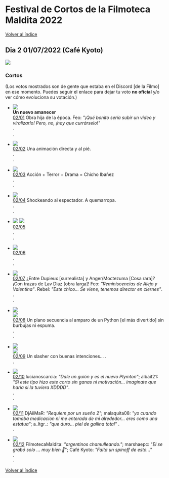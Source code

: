 # Festival de Cortos de la Filmoteca Maldita 2022
[Volver al índice](../festi.md)

## Dia 2 01/07/2022 (Café Kyoto)
![](dia.png)

### Cortos

(Los votos mostrados son de gente que estaba en el Discord [de la Filmo] en ese momento. Puedes seguir el enlace para dejar tu voto **no oficial** y/o ver cómo evoluciona su votación.)


- ![](01.png)  
**Un nuevo amanecer**  
[02/01](https://discord.com/channels/739208143523020841/769436011981570068/992523660462141590) Obra hija de la época. Feo: *"¡Qué bonito sería subir un vídeo y viralizarlo! Pero, no, ¡hay que currárselo!"*  
.  
.  
- ![](02.png)  
[02/02](https://discord.com/channels/739208143523020841/769436011981570068/992526667354492938) Una animación directa y al pié.  
.  
.  
- ![](03.png)  
[02/03](https://discord.com/channels/739208143523020841/769436011981570068/992528109024846004) Acción + Terror + Drama = Chicho Ibañez  
.  
.  

- ![](04.png)  
[02/04](https://discord.com/channels/739208143523020841/769436011981570068/992530585862017064) Shockeando al espectador. A quemarropa.  
.  
.  
- ![](05.png)
![](05a.png)  
[02/05](https://discord.com/channels/739208143523020841/769436011981570068/992532401731407872)  
.  
.  
- ![](06.png)  
[02/06](https://discord.com/channels/739208143523020841/769436011981570068/992535423614197840)  
.   
.  
- ![](07.png)  
[02/07](https://discord.com/channels/739208143523020841/769436011981570068/992536317051277342) ¿Entre Dupieux [surrealista] y Anger/Moctezuma [Cosa rara]? ¡Con trazas de Lav Diaz [obra larga]! Feo: *"Reminiscencias de Alejo y Valentina"*. Rebel: *"Este chico... Se viene, tenemos director en ciernes"*.  
.  
.  
- ![](08.png)  
![](08a.png)  
[02/08](https://discord.com/channels/739208143523020841/769436011981570068/992539389563519036) Un plano secuencia al amparo de un Python [el más divertido] sin burbujas ni espuma.  
.  
.  
- ![](09.png)  
![](09a.png)  
[02/09](https://discord.com/channels/739208143523020841/769436011981570068/992541089103872100) Un slasher con buenas intenciones...
.  
.  
- ![](10.png)  
[02/10](https://discord.com/channels/739208143523020841/769436011981570068/992543725093916682) lucianoscarcia: *"Dale un guión y es el nuevo Plymton"*; albait21: *"Si este tipo hizo este corto sin ganas ni motivación... imagínate que haría si la tuviera XDDDD"*.  
.  
.  
- ![](11.png)  
[02/11](https://discord.com/channels/739208143523020841/769436011981570068/992546048599916596) DjAiiMaR: *"Requiem por un sueño 2"*; 
malaquita08: *"yo cuando tomaba medicacion ni me enterada de mi alrededor... eres como una estatua"*; a_ltgr_: *"que duro... piel de gallina total"*
.  
.  
- ![](12.png)  
[02/12](https://discord.com/channels/739208143523020841/769436011981570068/992548283861962845) FilmotecaMaldita: *"argentinos chamulleando."*; marshaepc: "*El se grabó solo ... muy bien 🤗*"; Café Kyoto: *"Falta un spinoff de esto..."*  
.  
.  

[Volver al índice](../festi.md)